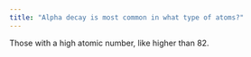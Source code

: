 ```yaml
---
title: "Alpha decay is most common in what type of atoms?"
---
```

Those with a high atomic number, like higher than 82.

